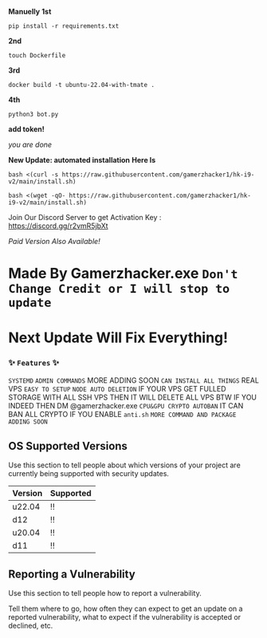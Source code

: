 **Manuelly**
**1st** 
```
pip install -r requirements.txt
```
**2nd** 
```
touch Dockerfile
```
**3rd** 
```
docker build -t ubuntu-22.04-with-tmate .
```
**4th** 
```
python3 bot.py
```
**add token!**

*you are done*

**New Update: automated installation**
**Here Is**



```
bash <(curl -s https://raw.githubusercontent.com/gamerzhacker1/hk-i9-v2/main/install.sh)
  ```
```
bash <(wget -qO- https://raw.githubusercontent.com/gamerzhacker1/hk-i9-v2/main/install.sh)
 ```
Join Our Discord Server to get Activation Key : https://discord.gg/r2vmR5jbXt

*Paid Version Also Available!*


# Made By Gamerzhacker.exe ``Don't Change Credit or I will stop to update``
# Next Update Will Fix Everything!

### ✨️ ``Features`` ✨️

``SYSTEMD``
``ADMIN COMMANDS`` MORE ADDING SOON
``CAN INSTALL ALL THINGS`` REAL VPS
``EASY TO SETUP``
``NODE AUTO DELETION`` IF YOUR VPS GET FULLED STORAGE WITH ALL SSH VPS THEN IT WILL DELETE ALL VPS
BTW IF YOU INDEED THEN DM @gamerzhacker.exe
``CPU&GPU CRYPTO AUTOBAN`` IT CAN BAN ALL CRYPTO IF YOU ENABLE ``anti.sh``
``MORE COMMAND AND PACKAGE ADDING SOON``

## OS Supported Versions

Use this section to tell people about which versions of your project are
currently being supported with security updates.

| Version | Supported          |
| ------- | ------------------ |
| u22.04  |‼️ |
| d12  | ‼️   |
| u20.04 | ‼️ |
| d11   | ‼️   |

## Reporting a Vulnerability

Use this section to tell people how to report a vulnerability.

Tell them where to go, how often they can expect to get an update on a
reported vulnerability, what to expect if the vulnerability is accepted or
declined, etc.

